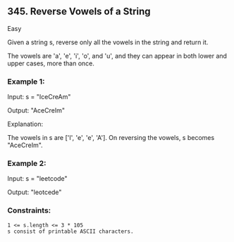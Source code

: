 ## 345. Reverse Vowels of a String
Easy


Given a string s, reverse only all the vowels in the string and return it.

The vowels are 'a', 'e', 'i', 'o', and 'u', and they can appear in both lower and upper cases, more than once.

 

### Example 1:

Input: s = "IceCreAm"

Output: "AceCreIm"

Explanation:

The vowels in s are ['I', 'e', 'e', 'A']. On reversing the vowels, s becomes "AceCreIm".

### Example 2:

Input: s = "leetcode"

Output: "leotcede"

 

### Constraints:

    1 <= s.length <= 3 * 105
    s consist of printable ASCII characters.

